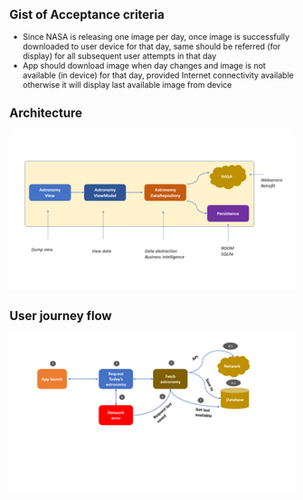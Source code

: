 Gist of Acceptance criteria
--------------------------------

* Since NASA is releasing one image per day, once image is successfully downloaded to user device
for that day, same should be referred (for display) for all subsequent user attempts in that day
* App should download image when day changes and image is not available (in device) for that day,
provided Internet connectivity available otherwise it will display last available image from device


Architecture
------------
![Screenshot](/docs/Architecture.png)

User journey flow
------------
![Screenshot](/docs/Flow.png)